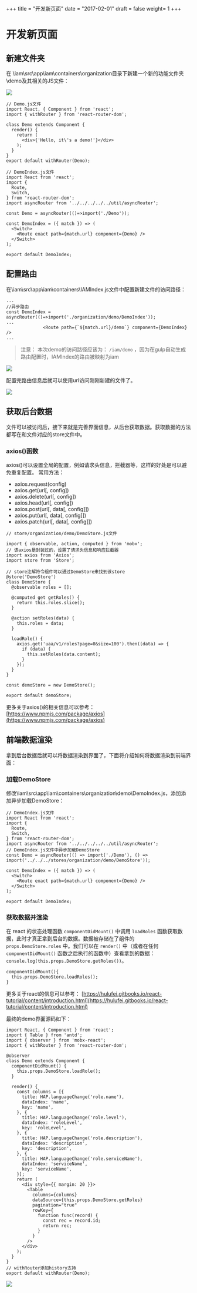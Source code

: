 +++
title = "开发新页面"
date = "2017-02-01"
draft = false
weight= 1
+++

# 开发新页面

## 新建文件夹

在 \iam\src\app\iam\containers\organization目录下新建一个新的功能文件夹\demo及其相关的JS文件：

![](./images/newDemo.png)

```
// Demo.js文件
import React, { Component } from 'react';
import { withRouter } from 'react-router-dom';

class Demo extends Component {
  render() {
    return (
      <div>{'Hello, it\'s a demo!'}</div>
    );
  }
}
export default withRouter(Demo);
```

```
// DemoIndex.js文件
import React from 'react';
import {
  Route,
  Switch,
} from 'react-router-dom';
import asyncRouter from '../../../../../util/asyncRouter';

const Demo = asyncRouter(()=>import('./Demo'));

const DemoIndex = ({ match }) => (
  <Switch>
    <Route exact path={match.url} component={Demo} />
  </Switch>
);

export default DemoIndex;
```

## 配置路由

在\iam\src\app\iam\containers\IAMIndex.js文件中配置新建文件的访问路径：

```
...
//异步路由
const DemoIndex = asyncRouter(()=>import('./organization/demo/DemoIndex'));
...
              <Route path={`${match.url}/demo`} component={DemoIndex} />
...
```

> 注意： 本次demo的访问路径应该为： `/iam/demo` ，因为在gulp自动生成路由配置时，IAMIndex的路由被映射为iam

![](./images/autoRouter.png)

配置完路由信息后就可以使用url访问刚刚新建的文件了。

![](./images/demo.png)

## 获取后台数据

文件可以被访问后，接下来就是完善界面信息，从后台获取数据。获取数据的方法都写在和文件对应的store文件中。

### axios()函数

axios()可以设置全局的配置，例如请求头信息，拦截器等，这样的好处是可以避免重复配置。 常用方法：

- axios.request(config)
- axios.get(url[, config])
- axios.delete(url[, config])
- axios.head(url[, config])
- axios.post(url[, data[, config]])
- axios.put(url[, data[, config]])
- axios.patch(url[, data[, config]])

```
// store/organization/demo/DemoStore.js文件

import { observable, action, computed } from 'mobx';
// 该axios是封装过的，设置了请求头信息和响应拦截器
import axios from 'Axios';
import store from 'Store';

// store注解符令组件可以通过DemoStore来找到该store
@store('DemoStore')
class DemoStore {
  @observable roles = [];

  @computed get getRoles() {
    return this.roles.slice();
  }

  @action setRoles(data) {
    this.roles = data;
  }

  loadRole() {
    axios.get('uaa/v1/roles?page=0&size=100').then((data) => {
      if (data) {
        this.setRoles(data.content);
      }
    });
  }
}

const demoStore = new DemoStore();

export default demoStore;
```

更多关于axios()的相关信息可以参考：[https://www.npmjs.com/package/axios](https://www.npmjs.com/package/axios)

## 前端数据渲染

拿到后台数据后就可以将数据渲染到界面了，下面将介绍如何将数据渲染到前端界面：

### 加载DemoStore

修改\iam\src\app\iam\containers\organization\demo\DemoIndex.js，添加添加异步加载DemoStore：

```
// DemoIndex.js文件
import React from 'react';
import {
  Route,
  Switch,
} from 'react-router-dom';
import asyncRouter from '../../../../../util/asyncRouter';
// DemoIndex.js文件中异步加载DemoStore
const Demo = asyncRouter(() => import('./Demo'), () => import('../../../stores/organization/demo/DemoStore'));

const DemoIndex = ({ match }) => (
  <Switch>
    <Route exact path={match.url} component={Demo} />
  </Switch>
);

export default DemoIndex;
```

### 获取数据并渲染

在 react 的状态处理函数 `componentDidMount()` 中调用 `loadRoles` 函数获取数据，此时才真正拿到后台的数据。数据被存储在了组件的 `props.DemoStore.roles` 中。我们可以在 `render()` 中（或者在任何 `componentDidMount()` 函数之后执行的函数中）查看拿到的数据：`console.log(this.props.DemoStore.getRoles())`。

```
componentDidMount(){
  this.props.DemoStore.loadRoles();
}
```

更多关于react的信息可以参考： [https://hulufei.gitbooks.io/react-tutorial/content/introduction.html](https://hulufei.gitbooks.io/react-tutorial/content/introduction.html)

最终的demo界面源码如下：

```
import React, { Component } from 'react';
import { Table } from 'antd';
import { observer } from 'mobx-react';
import { withRouter } from 'react-router-dom';

@observer
class Demo extends Component {
  componentDidMount() {
    this.props.DemoStore.loadRole();
  }

  render() {
    const columns = [{
      title: HAP.languageChange('role.name'),
      dataIndex: 'name',
      key: 'name',
    }, {
      title: HAP.languageChange('role.level'),
      dataIndex: 'roleLevel',
      key: 'roleLevel',
    }, {
      title: HAP.languageChange('role.description'),
      dataIndex: 'description',
      key: 'description',
    }, {
      title: HAP.languageChange('role.serviceName'),
      dataIndex: 'serviceName',
      key: 'serviceName',
    }];
    return (
      <div style={{ margin: 20 }}>
        <Table
          columns={columns}
          dataSource={this.props.DemoStore.getRoles}
          pagination="true"
          rowKey={
            function func(record) {
              const rec = record.id;
              return rec;
            }
          }
        />
      </div>
    );
  }
}
// withRouter添加history支持
export default withRouter(Demo);
```

![](./images/showData.png)